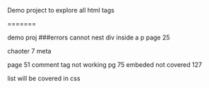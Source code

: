 Demo project to explore all html tags

=======

demo proj
###errors
cannot nest div inside a p
 page 25
 <!-- <meta http-equiv="refresh" content="5; url=http://www.systeminspire.com" /> -->

chaoter 7 meta
 
 page 51 comment tag not working
  pg 75
  embeded not covered 127




  list will be covered in css
